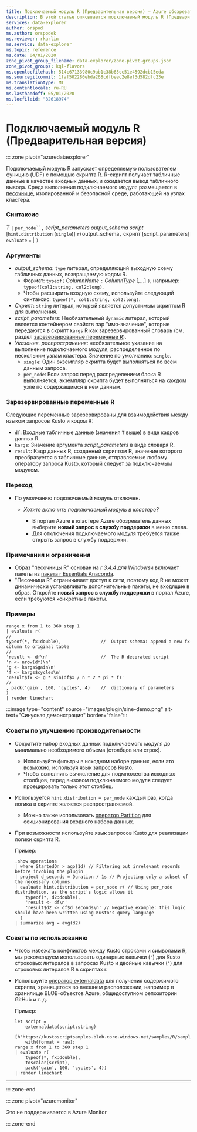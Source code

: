 ```yaml
---
title: Подключаемый модуль R (Предварительная версия) — Azure обозреватель данных | Документация Майкрософт
description: В этой статье описывается подключаемый модуль R (Предварительная версия) в Azure обозреватель данных.
services: data-explorer
author: orspod
ms.author: orspodek
ms.reviewer: rkarlin
ms.service: data-explorer
ms.topic: reference
ms.date: 04/01/2020
zone_pivot_group_filename: data-explorer/zone-pivot-groups.json
zone_pivot_groups: kql-flavors
ms.openlocfilehash: 514c67133980c9ab1c38b65cc51e4592dcb15eda
ms.sourcegitcommit: 1faf502280ebda268cdfbeec2e8ef3d582dfc23e
ms.translationtype: MT
ms.contentlocale: ru-RU
ms.lasthandoff: 05/01/2020
ms.locfileid: "82618974"
---
```

# <a name="r-plugin-preview"></a>Подключаемый модуль R (Предварительная версия)

::: zone pivot="azuredataexplorer"

Подключаемый модуль R запускает определяемую пользователем функцию (UDF) с помощью скрипта R. R-скрипт получает табличные данные в качестве входных данных, и ожидается вывод табличного вывода.
Среда выполнения подключаемого модуля размещается в [песочнице](../concepts/sandboxes.md), изолированной и безопасной среде, работающей на узлах кластера.

### <a name="syntax"></a>Синтаксис

*T* `|` `per_node``,` *script_parameters* *output_schema* *script* [`hint.distribution` (`single`)] `r(`output_schema`,` скрипт [script_parameters] `evaluate` `=`  | `)`


### <a name="arguments"></a>Аргументы

* *output_schema*: `type` литерал, определяющий выходную схему табличных данных, возвращаемую кодом R.
    * Формат: `typeof(` *ColumnName* `:` *ColumnType* [,...] `)`, например: `typeof(col1:string, col2:long)`.
    * Чтобы расширить входную схему, используйте следующий синтаксис: `typeof(*, col1:string, col2:long)`.
* *Скрипт*: `string` литерал, который является допустимым скриптом R для выполнения.
* *script_parameters*: Необязательный `dynamic` литерал, который является контейнером свойств пар "имя-значение", которые передаются в скрипт `kargs` R как зарезервированный словарь (см. раздел [зарезервированные переменные R](#reserved-r-variables)).
* *Указание. распространение*: необязательное указание на выполнение подключаемого модуля, распределенное по нескольким узлам кластера.
   Значение по умолчанию: `single`.
    * `single`: Один экземпляр скрипта будет выполняться по всем данным запроса.
    * `per_node`: Если запрос перед распределением блока R выполняется, экземпляр скрипта будет выполняться на каждом узле по содержащимся в нем данным.


### <a name="reserved-r-variables"></a>Зарезервированные переменные R

Следующие переменные зарезервированы для взаимодействия между языком запросов Kusto и кодом R:

* `df`: Входные табличные данные (значения `T` выше) в виде кадров данных R.
* `kargs`: Значение аргумента *script_parameters* в виде словаря R.
* `result`: Кадр данных R, созданный скриптом R, значение которого преобразуется в табличные данные, отправляемые любому оператору запроса Kusto, который следует за подключаемым модулем.

### <a name="onboarding"></a>Переход


* По умолчанию подключаемый модуль отключен.
    * *Хотите включить подключаемый модуль в кластере?*
        
        * В портал Azure в кластере Azure обозреватель данных выберите **новый запрос в службу поддержки** в меню слева.
        * Для отключения подключаемого модуля требуется также открыть запрос в службу поддержки.

### <a name="notes-and-limitations"></a>Примечания и ограничения

* Образ "песочницы R" основан на *r 3.4.4 для Windows*и включает пакеты из [пакета r Essentials Anaconda](https://docs.anaconda.com/anaconda/packages/r-language-pkg-docs/).
* "Песочница R" ограничивает доступ к сети, поэтому код R не может динамически устанавливать дополнительные пакеты, не входящие в образ. Откройте **новый запрос в службу поддержки** в портал Azure, если требуются конкретные пакеты.


### <a name="examples"></a>Примеры

```kusto
range x from 1 to 360 step 1
| evaluate r(
//
typeof(*, fx:double),               //  Output schema: append a new fx column to original table 
//
'result <- df\n'                    //  The R decorated script
'n <- nrow(df)\n'
'g <- kargs$gain\n'
'f <- kargs$cycles\n'
'result$fx <- g * sin(df$x / n * 2 * pi * f)'
//
, pack('gain', 100, 'cycles', 4)    //  dictionary of parameters
)
| render linechart 
```

:::image type="content" source="images/plugin/sine-demo.png" alt-text="Синусная демонстрация" border="false":::

### <a name="performance-tips"></a>Советы по улучшению производительности

* Сократите набор входных данных подключаемого модуля до минимально необходимого объема (столбцов или строк).
    * Используйте фильтры в исходном наборе данных, если это возможно, используя язык запросов Kusto.
    * Чтобы выполнить вычисление для подмножества исходных столбцов, перед вызовом подключаемого модуля следует проецировать только этот столбец.
* Используется `hint.distribution = per_node` каждый раз, когда логика в скрипте является распространяемой.
    * Можно также использовать [оператор Partition](partitionoperator.md) для секционирования входного набора данных.
* При возможности используйте язык запросов Kusto для реализации логики скрипта R.

    Пример:

    ```kusto    
    .show operations
    | where StartedOn > ago(1d) // Filtering out irrelevant records before invoking the plugin
    | project d_seconds = Duration / 1s // Projecting only a subset of the necessary columns
    | evaluate hint.distribution = per_node r( // Using per_node distribution, as the script's logic allows it
        typeof(*, d2:double),
        'result <- df\n'
        'result$d2 <- df$d_seconds\n' // Negative example: this logic should have been written using Kusto's query language
      )
    | summarize avg = avg(d2)
    ```

### <a name="usage-tips"></a>Советы по использованию

* Чтобы избежать конфликтов между Kusto строками и символами R, мы рекомендуем использовать одинарные кавычки (`'`) для Kusto строковых литералов в запросах Kusto и двойные кавычки (`"`) для строковых литералов R в скриптах r.
* Используйте [оператор externaldata](externaldata-operator.md) для получения содержимого скрипта, хранящегося во внешнем расположении, например в хранилище BLOB-объектов Azure, общедоступном репозитории GitHub и т. д.
  
  Пример:

    ```kusto    
    let script = 
        externaldata(script:string)
        [h'https://kustoscriptsamples.blob.core.windows.net/samples/R/sample_script.r']
        with(format = raw);
    range x from 1 to 360 step 1
    | evaluate r(
        typeof(*, fx:double),
        toscalar(script), 
        pack('gain', 100, 'cycles', 4))
    | render linechart 
    ```

---

::: zone-end

::: zone pivot="azuremonitor"

Это не поддерживается в Azure Monitor

::: zone-end

